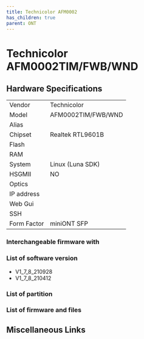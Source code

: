 ```yaml
---
title: Technicolor AFM0002
has_children: true
parent: ONT
---
```


# Technicolor AFM0002TIM/FWB/WND

## Hardware Specifications

|          |               |
|----------|---------------|
| Vendor   | Technicolor        |
| Model    | AFM0002TIM/FWB/WND       |
| Alias | |
| Chipset  | Realtek RTL9601B |
| Flash |   |
| RAM |  |
| System | Linux (Luna SDK)  |
| HSGMII | NO  |
| Optics |   |
| IP address |   |
| Web Gui |  |
| SSH | |
| Form Factor | miniONT SFP |

### Interchangeable firmware with
### List of software version
- V1_7_8_210928
- V1_7_8_210412

### List of partition
### List of firmware and files
## Miscellaneous Links

